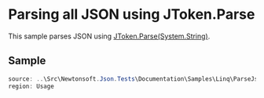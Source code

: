 ﻿# Parsing all JSON using JToken.Parse

This sample parses JSON using [JToken.Parse(System.String)](M:Newtonsoft.Json.Linq.JToken.Parse(System.String)).

## Sample

```csharp Usage
source: ..\Src\Newtonsoft.Json.Tests\Documentation\Samples\Linq\ParseJsonAny.cs
region: Usage
```
